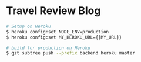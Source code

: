 # Travel Review Blog


```bash
# Setup on Heroku
$ heroku config:set NODE_ENV=production
$ heroku config:set MY_HEROKU_URL={{MY_URL}}

# build for production on Heroku
$ git subtree push --prefix backend heroku master

```
